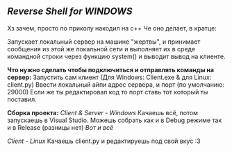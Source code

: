 *Reverse Shell for WINDOWS*
---------------
Хз зачем, просто по приколу накодил на c++
Че оно делает, в кратце:

Запускает локальный сервер на машине "жертвы",
и принимает сообщения из этой же локальной сети и выполняет их
в среде командной строки через функцию system() и выводит вывод на клиенте.

**Что нужно сделать чтобы подключиться и отправлять команды
на сервер:**
Запустить сам клиент (Для Windows: Client.exe & для Linux: client.py)
Ввести локальный айпи адрес сервера, и порт (по умолчанию: 29000)
Если же ты редактировал код то порт ставь тот который ты поставил.

**Сборка проекта:**
*Client & Server - Windows*
Качаешь всё, потом запускаешь в Visual Studio. Можешь собрать как и в Debug режиме так и в Release (разницы нет)
*Вот и всё*

*Client - Linux*
Качаешь client.py и редактируешь под свой вкус :3

